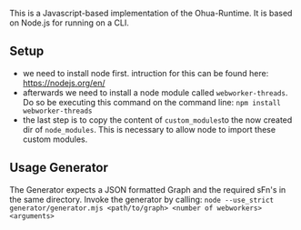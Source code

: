 This is a Javascript-based implementation of the Ohua-Runtime. It is based on Node.js for running on a CLI.

## Setup
* we need to install node first. intruction for this can be found here: https://nodejs.org/en/
* afterwards we need to install a node module called `webworker-threads`. Do so be executing this command on the command line: `npm install webworker-threads`
* the last step is to copy the content of `custom_modules`to the now created dir of `node_modules`. This is necessary to allow node to import these custom modules.

## Usage Generator
The Generator expects a JSON formatted Graph and the required sFn's in the same directory. Invoke the generator by calling:
```node --use_strict generator/generator.mjs <path/to/graph> <number of webworkers> <arguments>```
